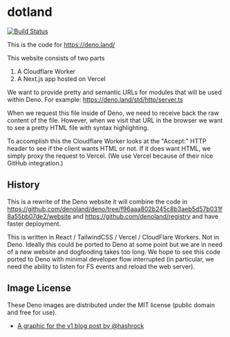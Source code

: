 # dotland

[![Build Status](https://github.com/denoland/dotland/workflows/ci/badge.svg?branch=main&event=push)](https://github.com/denoland/dotland/actions)

This is the code for https://deno.land/

This website consists of two parts

1. A Cloudflare Worker
2. A Next.js app hosted on Vercel

We want to provide pretty and semantic URLs for modules that will be used within
Deno. For example: https://deno.land/std/http/server.ts

When we request this file inside of Deno, we need to receive back the raw
content of the file. However, when we visit that URL in the browser we want to
see a pretty HTML file with syntax highlighting.

To accomplish this the Cloudflare Worker looks at the "Accept:" HTTP header to
see if the client wants HTML or not. If it does want HTML, we simply proxy the
request to Vercel. (We use Vercel because of their nice GitHub integration.)

## History

This is a rewrite of the Deno website it will combine the code in
https://github.com/denoland/deno/tree/f96aaa802b245c8b3aeb5d57b031f8a55bb07de2/website
and https://github.com/denoland/registry and have faster deployment.

This is written in React / TailwindCSS / Vercel / CloudFlare Workers. Not in
Deno. Ideally this could be ported to Deno at some point but we are in need of a
new website and dogfooding takes too long. We hope to see this code ported to
Deno with minimal developer flow interrupted (in particular, we need the ability
to listen for FS events and reload the web server).

## Image License

These Deno images are distributed under the MIT license (public domain and free
for use).

- [A graphic for the v1 blog post by @hashrock](https://deno.land/v1.jpg)
